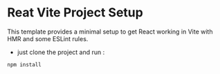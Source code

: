 # Reat Vite Project Setup

This template provides a minimal setup to get React working in Vite with HMR and some ESLint rules.

- just clone the project and run :

```bash
npm install
